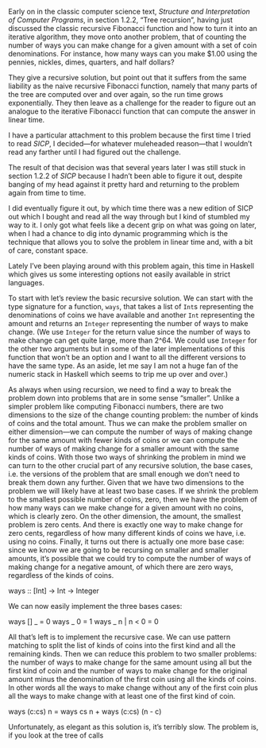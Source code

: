 Early on in the classic computer science text, _Structure and
Interpretation of Computer Programs_, in section 1.2.2, “Tree
recursion”, having just discussed the classic recursive Fibonacci
function and how to turn it into an iterative algorithm, they move
onto another problem, that of counting the number of ways you can make
change for a given amount with a set of coin denominations. For
instance, how many ways can you make $1.00 using the pennies, nickles,
dimes, quarters, and half dollars?

They give a recursive solution, but point out that it suffers from the
same liability as the naive recursive Fibonacci function, namely that
many parts of the tree are computed over and over again, so the run
time grows exponentially. They then leave as a challenge for the
reader to figure out an analogue to the iterative Fibonacci function
that can compute the answer in linear time.

I have a particular attachment to this problem because the first time
I tried to read _SICP_, I decided—for whatever muleheaded reason—that
I wouldn’t read any farther until I had figured out the challenge.

The result of that decision was that several years later I was still
stuck in section 1.2.2 of _SICP_ because I hadn’t been able to figure
it out, despite banging of my head against it pretty hard and
returning to the problem again from time to time.

I did eventually figure it out, by which time there was a new edition
of SICP out which I bought and read all the way through but I kind of
stumbled my way to it. I only got what feels like a decent grip on
what was going on later, when I had a chance to dig into dynamic
programming which is the technique that allows you to solve the
problem in linear time and, with a bit of care, constant space.

Lately I’ve been playing around with this problem again, this time in
Haskell which gives us some interesting options not easily available
in strict languages.

To start with let’s review the basic recursive solution. We can start
with the type signature for a function, `ways`, that takes a list of
`Int`s representing the denominations of coins we have available and
another `Int` representing the amount and returns an `Integer`
representing the number of ways to make change. (We use `Integer` for
the return value since the number of ways to make change can get quite
large, more than 2^64. We could use `Integer` for the other two
arguments but in some of the later implementations of this function
that won’t be an option and I want to all the different versions to
have the same type. As an aside, let me say I am not a huge fan of the
numeric stack in Haskell which seems to trip me up over and over.)

As always when using recursion, we need to find a way to break the
problem down into problems that are in some sense “smaller”. Unlike a
simpler problem like computing Fibonacci numbers, there are two
dimensions to the size of the change counting problem: the number of
kinds of coins and the total amount. Thus we can make the problem
smaller on either dimension—we can compute the number of ways of
making change for the same amount with fewer kinds of coins or we can
compute the number of ways of making change for a smaller amount with
the same kinds of coins. With those two ways of shrinking the problem
in mind we can turn to the other crucial part of any recursive
solution, the base cases, i.e. the versions of the problem that are
small enough we don’t need to break them down any further. Given that
we have two dimensions to the problem we will likely have at least two
base cases. If we shrink the problem to the smallest possible number
of coins, zero, then we have the problem of how many ways can we make
change for a given amount with no coins, which is clearly zero. On the
other dimension, the amount, the smallest problem is zero cents. And
there is exactly one way to make change for zero cents, regardless of
how many different kinds of coins we have, i.e. using no coins.
Finally, it turns out there is actually one more base case: since we
know we are going to be recursing on smaller and smaller amounts, it’s
possible that we could try to compute the number of ways of making
change for a negative amount, of which there are zero ways, regardless
of the kinds of coins.

   ways :: [Int] -> Int -> Integer

We can now easily implement the three bases cases:

   ways [] _        = 0
   ways _ 0         = 1
   ways _ n | n < 0 = 0

All that’s left is to implement the recursive case. We can use pattern
matching to split the list of kinds of coins into the first kind and
all the remaining kinds. Then we can reduce this problem to two
smaller problems: the number of ways to make change for the same
amount using all but the first kind of coin and the number of ways to
make change for the original amount minus the denomination of the
first coin using all the kinds of coins. In other words all the ways
to make change without any of the first coin plus all the ways to make
change with at least one of the first kind of coin.

   ways (c:cs) n = ways cs n + ways (c:cs) (n - c)

Unfortunately, as elegant as this solution is, it’s terribly slow. The
problem is, if you look at the tree of calls
